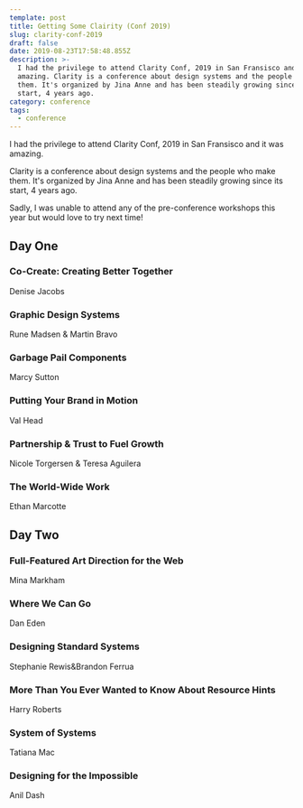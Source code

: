 ```yaml
---
template: post
title: Getting Some Clairity (Conf 2019)
slug: clarity-conf-2019
draft: false
date: 2019-08-23T17:58:48.855Z
description: >-
  I had the privilege to attend Clarity Conf, 2019 in San Fransisco and it was
  amazing. Clarity is a conference about design systems and the people who make
  them. It's organized by Jina Anne and has been steadily growing since its
  start, 4 years ago.
category: conference
tags:
  - conference
---
```

I had the privilege to attend Clarity Conf, 2019 in San Fransisco and it was amazing. 

Clarity is a conference about design systems and the people who make them. It's organized by Jina Anne and has been steadily growing since its start, 4 years ago.

Sadly, I was unable to attend any of the pre-conference workshops this year but would love to try next time!

## Day One

### Co-Create: Creating Better Together

Denise Jacobs

### Graphic Design Systems

Rune Madsen & Martin Bravo

### Garbage Pail Components

Marcy Sutton

### Putting Your Brand in Motion

Val Head

### Partnership & Trust to Fuel Growth

Nicole Torgersen & Teresa Aguilera

### The World-Wide Work

Ethan Marcotte

## Day Two

### Full-Featured Art Direction for the Web

Mina Markham

### Where We Can Go

Dan Eden

### Designing Standard Systems

Stephanie Rewis&Brandon Ferrua

### More Than You Ever Wanted to Know About Resource Hints

Harry Roberts

### System of Systems

Tatiana Mac

### Designing for the Impossible

Anil Dash
